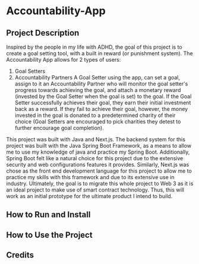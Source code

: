 # Accountability-App

## Project Description 
Inspired by the people in my life with ADHD, the goal of this project is to create a goal setting tool, with a built in reward (or punishment system). 
The Accountability App allows for 2 types of users:
  1. Goal Setters
  2. Accountability Partners
A Goal Setter using the app, can set a goal, assign to it an Accountability Partner who will monitor the goal setter's progress towards achieving the goal, and attach a monetary reward (invested by the Goal Setter when the goal is set) to the goal. If the Goal Setter successfully achieves their goal, they earn their initial investment back as a reward. If they fail to achieve their goal, however, the money invested in the goal is donated to a predetermined charity of their choice (Goal Setters are encouraged to pick charities they detest to further encourage goal completion).

This project was built with Java and Next.js. The backend system for this project was built with the Java Spring Boot Framework, as a means to allow me to use my knowledge of java and practice my Spring Boot. Additionally, Spring Boot felt like a natural choice for this project due to the extensive security and web configurations features it provides. Similarly, Next.js was chose as the front end development language for this project to allow me to practice my skills with this framework and due to its extensive use in industry. Ultimately, the goal is to migrate this whole project to Web 3 as it is an ideal project to make use of smart contract technology. Thus, this will work as an initial prototype for the ultimate product I intend to build.

## How to Run and Install

## How to Use the Project

## Credits


